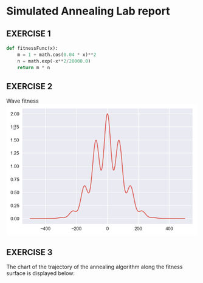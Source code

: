 # Simulated Annealing Lab report
## EXERCISE 1
```Python
def fitnessFunc(x):
    m = 1 + math.cos(0.04 * x)**2
    n = math.exp(-x**2/20000.0)
    return m * n 
```

## EXERCISE 2
Wave fitness
![Wave fitness](https://github.com/cjlise/DSTI-projects/blob/master/python_WaveFitness.png)


## EXERCISE 3
The chart of the trajectory of the annealing algorithm along the fitness surface is displayed below:

